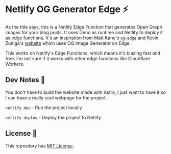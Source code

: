 # Netlify OG Generator Edge ⚡

As the title says, this is a Netlify Edge Function that generates Open Graph images for your blog posts. It uses Deno as runtime and Netlify to deploy it as edge functions. It's an inspiration from Matt Kane's [`og-edge`](https://github.com/ascorbic/og-edge) and Kevin Zuniga's [website](https://www.kevinzunigacuellar.com/) which uses OG Image Generator on Edge.

This works on Netlify's Edge Functions, which means it's blazing fast and free. I'm not sure if it works with other edge functions like Cloudflare Workers.

## Dev Notes 📝
You don't have to build the website made with Astro, I just want to have it so I can have a really cool webpage for the project.

`netlify dev` - Run the project locally

`netlify deploy` - Deploy the project to Netlify

## License 📜

This repository has [MIT License](https://github.com/lancerossdev/og-edge-netlify/blob/master/LICENSE).
